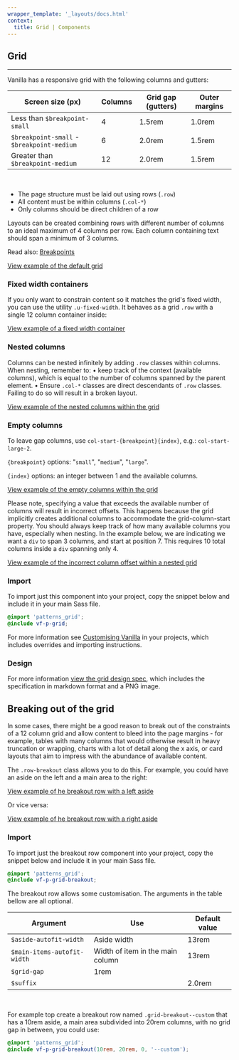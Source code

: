 ```yaml
---
wrapper_template: '_layouts/docs.html'
context:
  title: Grid | Components
---
```


## Grid

<hr>

Vanilla has a responsive grid with the following columns and gutters:

| Screen size (px)                           | Columns | Grid gap (gutters) | Outer margins |
| ------------------------------------------ | ------- | ------------------ | ------------- |
| Less than `$breakpoint-small`              | 4       | 1.5rem             | 1.0rem        |
| `$breakpoint-small` - `$breakpoint-medium` | 6       | 2.0rem             | 1.5rem        |
| Greater than `$breakpoint-medium`          | 12      | 2.0rem             | 1.5rem        |

<br>

- The page structure must be laid out using rows (`.row`)
- All content must be within columns (`.col-*`)
- Only columns should be direct children of a row

Layouts can be created combining rows with different number of columns to an ideal maximum of 4 columns per row. Each column containing text should span a minimum of 3 columns.

Read also: [Breakpoints](/docs/settings/breakpoint-settings)

<div class="embedded-example"><a href="/docs/examples/patterns/grid/default/" class="js-example">
    View example of the default grid
</a></div>

### Fixed width containers

If you only want to constrain content so it matches the grid's fixed width, you can use the utility `.u-fixed-width`. It behaves as a grid `.row` with a single 12 column container inside:

<div class="embedded-example"><a href="/docs/examples/utilities/fixed-width-container/" class="js-example">
    View example of a fixed width container
</a></div>

### Nested columns

Columns can be nested infinitely by adding `.row` classes within columns. When nesting, remember to:
• keep track of the context (available columns), which is equal to the number of columns spanned by the parent element.
• Ensure `.col-*` classes are direct descendants of `.row` classes. Failing to do so will result in a broken layout.

<div class="embedded-example"><a href="/docs/examples/patterns/grid/nested/" class="js-example">
    View example of the nested columns within the grid
</a></div>

### Empty columns

To leave gap columns, use `col-start-{breakpoint}{index}`, e.g.: `col-start-large-2`.

`{breakpoint}` options: "`small`", "`medium`", "`large`".

`{index}` options: an integer between 1 and the available columns.

<div class="embedded-example"><a href="/docs/examples/patterns/grid/empty-columns/" class="js-example">
    View example of the empty columns within the grid
</a></div>

Please note, specifying a value that exceeds the available number of columns will result in incorrect offsets. This happens because the grid implicitly creates additional columns to accommodate the grid-column-start property. You should always keep track of how many available columns you have, especially when nesting. In the example below, we are indicating we want a `div` to span 3 columns, and start at position 7. This requires 10 total columns inside a `div` spanning only 4.

<div class="embedded-example"><a href="/docs/examples/patterns/grid/incorrect-empty-columns/" class="js-example">
View example of the incorrect column offset within a nested grid
</a></div>

### Import

To import just this component into your project, copy the snippet below and include it in your main Sass file.

```scss
@import 'patterns_grid';
@include vf-p-grid;
```

For more information see [Customising Vanilla](/docs/customising-vanilla/) in your projects, which includes overrides and importing instructions.

### Design

For more information [view the grid design spec](https://github.com/ubuntudesign/vanilla-design/tree/master/Grid), which includes the specification in markdown format and a PNG image.

## Breaking out of the grid

In some cases, there might be a good reason to break out of the constraints of a 12 column grid and allow content to bleed into the page margins - for example, tables with many columns that would otherwise result in heavy truncation or wrapping, charts with a lot of detail along the x axis, or card layouts that aim to impress with the abundance of available content.

The `.row-breakout` class allows you to do this. For example, you could have an aside on the left and a main area to the right:

<div class="embedded-example"><a href="/docs/examples/patterns/grid/grid-breakout-left-aside/" class="js-example">
View example of he breakout row with a left aside
</a></div>

Or vice versa:

<div class="embedded-example"><a href="/docs/examples/patterns/grid/grid-breakout-left-aside/" class="js-example">
View example of he breakout row with a right aside
</a></div>

### Import

To import just the breakout row component into your project, copy the snippet below and include it in your main Sass file.

```scss
@import 'patterns_grid';
@include vf-p-grid-breakout;
```

The breakout row allows some customisation. The arguments in the table bellow are all optional.

| Argument                    | Use                              | Default value |
| --------------------------- | -------------------------------- | ------------- |
| `$aside-autofit-width`      | Aside width                      | 13rem         |
| `$main-items-autofit-width` | Width of item in the main column | 13rem         |
| `$grid-gap`                 | 1rem                             |               |
| `$suffix`                   |                                  | 2.0rem        |

<br>

For example top create a breakout row named `.grid-breakout--custom` that has a 10rem aside, a main area subdivided into 20rem columns, with no grid gap in between, you could use:

```scss
@import 'patterns_grid';
@include vf-p-grid-breakout(10rem, 20rem, 0, '--custom');
```
